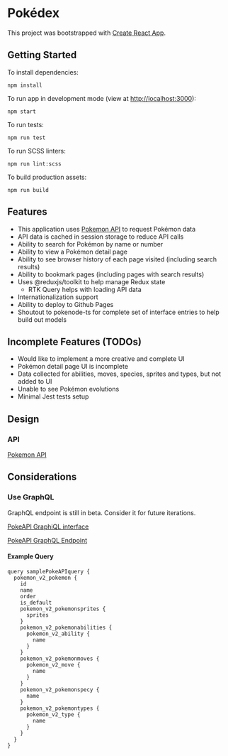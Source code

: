 # Pokédex

This project was bootstrapped with [Create React App](https://github.com/facebook/create-react-app).

## Getting Started

To install dependencies:
```
npm install
```

To run app in development mode (view at [http://localhost:3000](http://localhost:3000)):
```
npm start
```

To run tests:
```
npm run test
```

To run SCSS linters:
```
npm run lint:scss
```

To build production assets:
```
npm run build
```

## Features

* This application uses [Pokemon API](https://pokeapi.co/docs/v2) to request Pokémon data
* API data is cached in session storage to reduce API calls
* Ability to search for Pokémon by name or number
* Ability to view a Pokémon detail page
* Ability to see browser history of each page visited (including search results)
* Ability to bookmark pages (including pages with search results)
* Uses @reduxjs/toolkit to help manage Redux state
  * RTK Query helps with loading API data
* Internationalization support
* Ability to deploy to Github Pages
* Shoutout to pokenode-ts for complete set of interface entries to help build out models

## Incomplete Features (TODOs)

* Would like to implement a more creative and complete UI
* Pokémon detail page UI is incomplete
* Data collected for abilities, moves, species, sprites and types, but not added to UI
* Unable to see Pokémon evolutions
* Minimal Jest tests setup

## Design

### API

[Pokemon API](https://pokeapi.co/docs/v2)

## Considerations

### Use GraphQL

GraphQL endpoint is still in beta. Consider it for future iterations.

[PokeAPI GraphiQL interface](https://beta.pokeapi.co/graphql/console/)

[PokeAPI GraphQL Endpoint](https://beta.pokeapi.co/graphql/v1beta)

#### Example Query

```
query samplePokeAPIquery {
  pokemon_v2_pokemon {
    id
    name
    order
    is_default
    pokemon_v2_pokemonsprites {
      sprites
    }
    pokemon_v2_pokemonabilities {
      pokemon_v2_ability {
        name
      }
    }
    pokemon_v2_pokemonmoves {
      pokemon_v2_move {
        name
      }
    }
    pokemon_v2_pokemonspecy {
      name
    }
    pokemon_v2_pokemontypes {
      pokemon_v2_type {
        name
      }
    }
  }
}
```
